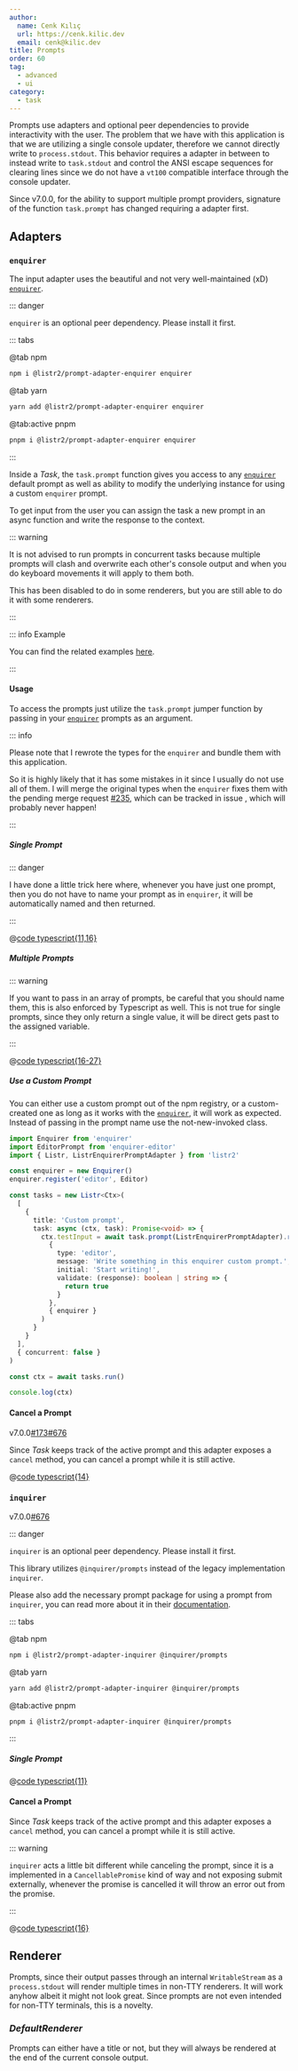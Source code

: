 ```yaml
---
author:
  name: Cenk Kılıç
  url: https://cenk.kilic.dev
  email: cenk@kilic.dev
title: Prompts
order: 60
tag:
  - advanced
  - ui
category:
  - task
---
```


Prompts use adapters and optional peer dependencies to provide interactivity with the user. The problem that we have with this application is that we are utilizing a single console updater, therefore we cannot directly write to `process.stdout`. This behavior requires a adapter in between to instead write to `task.stdout` and control the ANSI escape sequences for clearing lines since we do not have a `vt100` compatible interface through the console updater.

<!-- more -->

Since <Badge><FontIcon icon="mdi:tag-text-outline"/>v7.0.0</Badge>, for the ability to support multiple prompt providers, signature of the function `task.prompt` has changed requiring a adapter first.

## Adapters

### `enquirer`

The input adapter uses the beautiful and not very well-maintained (xD) [`enquirer`](https://www.npmjs.com/package/enquirer).

::: danger

`enquirer` is an optional peer dependency. Please install it first.

::: tabs

@tab npm

```bash
npm i @listr2/prompt-adapter-enquirer enquirer
```

@tab yarn

```bash
yarn add @listr2/prompt-adapter-enquirer enquirer
```

@tab:active pnpm

```bash
pnpm i @listr2/prompt-adapter-enquirer enquirer
```

:::

Inside a _Task_, the `task.prompt` function gives you access to any [`enquirer`](https://www.npmjs.com/package/enquirer) default prompt as well as ability to modify the underlying instance for using a custom `enquirer` prompt.

<!-- more -->

To get input from the user you can assign the task a new prompt in an async function and write the response to the context.

::: warning

It is not advised to run prompts in concurrent tasks because multiple prompts will clash and overwrite each other's console output and when you do keyboard movements it will apply to them both.

This has been disabled to do in some renderers, but you are still able to do it with some renderers.

:::

::: info Example

You can find the related examples [here](https://github.com/listr2/listr2/tree/master/examples/task-prompt.example.ts).

:::

#### Usage

To access the prompts just utilize the `task.prompt` jumper function by passing in your [`enquirer`](https://www.npmjs.com/package/enquirer) prompts as an argument.

::: info

Please note that I rewrote the types for the `enquirer` and bundle them with this application.

So it is highly likely that it has some mistakes in it since I usually do not use all of them. I will merge the original types when the `enquirer` fixes them with the pending merge request <Badge type="warning"><FontIcon icon="mdi:github" /><a href="https://github.com/listr2/listr2/issues/235" target="_blank">#235</a></Badge>, which can be tracked in issue , which will probably never happen!

:::

##### Single Prompt

::: danger

I have done a little trick here where, whenever you have just one prompt, then you do not have to name your prompt as in `enquirer`, it will be automatically named and then returned.

:::

@[code typescript{11,16}](../../examples/docs/task/prompts/enquirer-single.ts)

##### Multiple Prompts

::: warning

If you want to pass in an array of prompts, be careful that you should name them, this is also enforced by Typescript as well. This is not true for single prompts, since they only return a single value, it will be direct gets past to the assigned variable.

:::

@[code typescript{16-27}](../../examples/docs/task/prompts/enquirer-multiple.ts)

##### Use a Custom Prompt

You can either use a custom prompt out of the npm registry, or a custom-created one as long as it works with the [`enquirer`](https://www.npmjs.com/package/enquirer), it will work as expected. Instead of passing in the prompt name use the not-new-invoked class.

```typescript
import Enquirer from 'enquirer'
import EditorPrompt from 'enquirer-editor'
import { Listr, ListrEnquirerPromptAdapter } from 'listr2'

const enquirer = new Enquirer()
enquirer.register('editor', Editor)

const tasks = new Listr<Ctx>(
  [
    {
      title: 'Custom prompt',
      task: async (ctx, task): Promise<void> => {
        ctx.testInput = await task.prompt(ListrEnquirerPromptAdapter).run(
          {
            type: 'editor',
            message: 'Write something in this enquirer custom prompt.',
            initial: 'Start writing!',
            validate: (response): boolean | string => {
              return true
            }
          },
          { enquirer }
        )
      }
    }
  ],
  { concurrent: false }
)

const ctx = await tasks.run()

console.log(ctx)
```

#### Cancel a Prompt

<Badge><FontIcon icon="mdi:tag-text-outline"/>v7.0.0</Badge><Badge type="warning"><FontIcon icon="mdi:github"/><a href="https://github.com/listr2/listr2/issues/173" target="_blank">#173</a></Badge><Badge type="warning"><FontIcon icon="mdi:github"/><a href="https://github.com/listr2/listr2/issues/676" target="_blank">#676</a></Badge>

Since _Task_ keeps track of the active prompt and this adapter exposes a `cancel` method, you can cancel a prompt while it is still active.

@[code typescript{14}](../../examples/docs/task/prompts/enquirer-cancel.ts)

### `inquirer`

<Badge><FontIcon icon="mdi:tag-text-outline" />v7.0.0</Badge><Badge type="warning"><FontIcon icon="mdi:github" /><a href="https://github.com/listr2/listr2/issues/676" target="_blank">#676</a></Badge>

::: danger

`inquirer` is an optional peer dependency. Please install it first.

This library utilizes `@inquirer/prompts` instead of the legacy implementation `inquirer`.

Please also add the necessary prompt package for using a prompt from `inquirer`, you can read more about it in their [documentation](https://github.com/SBoudrias/Inquirer.js/blob/master/packages/prompts/README.md).

::: tabs

@tab npm

```bash
npm i @listr2/prompt-adapter-inquirer @inquirer/prompts
```

@tab yarn

```bash
yarn add @listr2/prompt-adapter-inquirer @inquirer/prompts
```

@tab:active pnpm

```bash
pnpm i @listr2/prompt-adapter-inquirer @inquirer/prompts
```

:::

##### Single Prompt

@[code typescript{11}](../../examples/docs/task/prompts/inquirer-single.ts)

#### Cancel a Prompt

Since _Task_ keeps track of the active prompt and this adapter exposes a `cancel` method, you can cancel a prompt while it is still active.

::: warning

`inquirer` acts a little bit different while canceling the prompt, since it is a implemented in a `CancellablePromise` kind of way and not exposing submit externally, whenever the promise is cancelled it will throw an error out from the promise.

:::

@[code typescript{16}](../../examples/docs/task/prompts/inquirer-cancel.ts)

## Renderer

Prompts, since their output passes through an internal `WritableStream` as a `process.stdout` will render multiple times in non-TTY renderers. It will work anyhow albeit it might not look great. Since prompts are not even intended for non-TTY terminals, this is a novelty.

### _DefaultRenderer_

Prompts can either have a title or not, but they will always be rendered at the end of the current console output.
